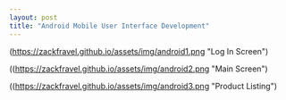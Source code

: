 ```yaml
---
layout: post
title: "Android Mobile User Interface Development"
---
```


(https://zackfravel.github.io/assets/img/android1.png "Log In Screen")   

((https://zackfravel.github.io/assets/img/android2.png "Main Screen")   

((https://zackfravel.github.io/assets/img/android3.png "Product Listing")   
